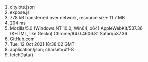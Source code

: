 <ol>
<li> citylots.json
<li> expose.js
<li> 778 kB transferred over network, resource size: 11.7 MB
<li> 204 ms
<li> Mozilla/5.0 (Windows NT 10.0; Win64; x64) AppleWebKit/537.36 (KHTML, like Gecko) Chrome/94.0.4606.81 Safari/537.36
<li> GitHub.com
<li> Tue, 12 Oct 2021 18:38:02 GMT
<li> application/json; charset=utf-8
<li> fetchData()
</ol>